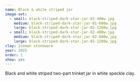 ```yaml
---
name: Black & white striped jar
image-set:
  - small: black-striped-dark-star-jar-01-400w.jpg
    medium: black-striped-dark-star-jar-01-600w.jpg
    large: black-striped-dark-star-jar-01-1200w.jpg
  - small: black-striped-dark-star-jar-02-400w.jpg
    medium: black-striped-dark-star-jar-02-600w.jpg
    large: black-striped-dark-star-jar-02-1200w.jpg
clay: Iceman stoneware
year: 2025
order: 1
show: yes
---
```


Black and white striped two-part trinket jar in white speckle clay.